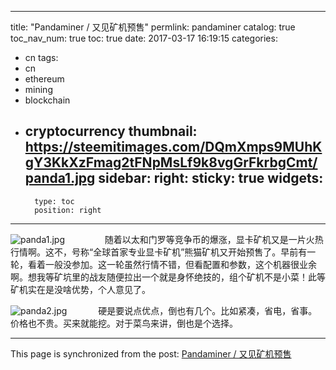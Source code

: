
---
title: "Pandaminer / 又见矿机预售"
permlink: pandaminer
catalog: true
toc_nav_num: true
toc: true
date: 2017-03-17 16:19:15
categories:
- cn
tags:
- cn
- ethereum
- mining
- blockchain
- cryptocurrency
thumbnail: https://steemitimages.com/DQmXmps9MUhKgY3KkXzFmag2tFNpMsLf9k8vgGrFkrbgCmt/panda1.jpg
sidebar:
    right:
        sticky: true
widgets:
    -
        type: toc
        position: right
---


![panda1.jpg](https://steemitimages.com/DQmXmps9MUhKgY3KkXzFmag2tFNpMsLf9k8vgGrFkrbgCmt/panda1.jpg)
　　
　　随着以太和门罗等竞争币的爆涨，显卡矿机又是一片火热行情啊。这不，号称“全球首家专业显卡矿机”熊猫矿机又开始预售了。早前有一轮，看着一般没参加。这一轮虽然行情不错，但看配置和参数，这个机器很业余啊。想我等矿坑里的战友随便拉出一个就是身怀绝技的，组个矿机不是小菜！此等矿机实在是没啥优势，个人意见了。

![panda2.jpg](https://steemitimages.com/DQmaekDyhSuY339BoRh7nARigU7bsatf1V3isF3yP5DFFWT/panda2.jpg)
　
　　硬是要说点优点，倒也有几个。比如紧凑，省电，省事。价格也不贵。买来就能挖。对于菜鸟来讲，倒也是个选择。

- - -

This page is synchronized from the post: [Pandaminer / 又见矿机预售](https://steemit.com/@lemooljiang/pandaminer)
